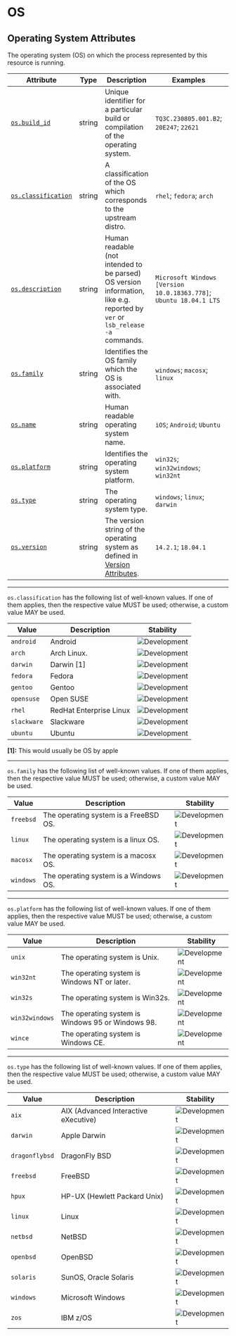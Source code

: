 <!-- NOTE: THIS FILE IS AUTOGENERATED. DO NOT EDIT BY HAND. -->
<!-- see templates/registry/markdown/attribute_namespace.md.j2 -->

# OS

## Operating System Attributes

The operating system (OS) on which the process represented by this resource is running.

| Attribute | Type | Description | Examples | Stability |
|---|---|---|---|---|
| <a id="os-build-id" href="#os-build-id">`os.build_id`</a> | string | Unique identifier for a particular build or compilation of the operating system. | `TQ3C.230805.001.B2`; `20E247`; `22621` | ![Development](https://img.shields.io/badge/-development-blue) |
| <a id="os-classification" href="#os-classification">`os.classification`</a> | string | A classification of the OS which corresponds to the upstream distro. | `rhel`; `fedora`; `arch` | ![Development](https://img.shields.io/badge/-development-blue) |
| <a id="os-description" href="#os-description">`os.description`</a> | string | Human readable (not intended to be parsed) OS version information, like e.g. reported by `ver` or `lsb_release -a` commands. | `Microsoft Windows [Version 10.0.18363.778]`; `Ubuntu 18.04.1 LTS` | ![Development](https://img.shields.io/badge/-development-blue) |
| <a id="os-family" href="#os-family">`os.family`</a> | string | Identifies the OS family which the OS is associated with. | `windows`; `macosx`; `linux` | ![Development](https://img.shields.io/badge/-development-blue) |
| <a id="os-name" href="#os-name">`os.name`</a> | string | Human readable operating system name. | `iOS`; `Android`; `Ubuntu` | ![Development](https://img.shields.io/badge/-development-blue) |
| <a id="os-platform" href="#os-platform">`os.platform`</a> | string | Identifies the operating system platform. | `win32s`; `win32windows`; `win32nt` | ![Development](https://img.shields.io/badge/-development-blue) |
| <a id="os-type" href="#os-type">`os.type`</a> | string | The operating system type. | `windows`; `linux`; `darwin` | ![Development](https://img.shields.io/badge/-development-blue) |
| <a id="os-version" href="#os-version">`os.version`</a> | string | The version string of the operating system as defined in [Version Attributes](/docs/resource/README.md#version-attributes). | `14.2.1`; `18.04.1` | ![Development](https://img.shields.io/badge/-development-blue) |

---

`os.classification` has the following list of well-known values. If one of them applies, then the respective value MUST be used; otherwise, a custom value MAY be used.

| Value  | Description | Stability |
|---|---|---|
| `android` | Android | ![Development](https://img.shields.io/badge/-development-blue) |
| `arch` | Arch Linux. | ![Development](https://img.shields.io/badge/-development-blue) |
| `darwin` | Darwin [1] | ![Development](https://img.shields.io/badge/-development-blue) |
| `fedora` | Fedora | ![Development](https://img.shields.io/badge/-development-blue) |
| `gentoo` | Gentoo | ![Development](https://img.shields.io/badge/-development-blue) |
| `opensuse` | Open SUSE | ![Development](https://img.shields.io/badge/-development-blue) |
| `rhel` | RedHat Enterprise Linux | ![Development](https://img.shields.io/badge/-development-blue) |
| `slackware` | Slackware | ![Development](https://img.shields.io/badge/-development-blue) |
| `ubuntu` | Ubuntu | ![Development](https://img.shields.io/badge/-development-blue) |

**[1]:** This would usually be OS by apple

---

`os.family` has the following list of well-known values. If one of them applies, then the respective value MUST be used; otherwise, a custom value MAY be used.

| Value  | Description | Stability |
|---|---|---|
| `freebsd` | The operating system is a FreeBSD OS. | ![Development](https://img.shields.io/badge/-development-blue) |
| `linux` | The operating system is a linux OS. | ![Development](https://img.shields.io/badge/-development-blue) |
| `macosx` | The operating system is a macosx OS. | ![Development](https://img.shields.io/badge/-development-blue) |
| `windows` | The operating system is a Windows OS. | ![Development](https://img.shields.io/badge/-development-blue) |

---

`os.platform` has the following list of well-known values. If one of them applies, then the respective value MUST be used; otherwise, a custom value MAY be used.

| Value  | Description | Stability |
|---|---|---|
| `unix` | The operating system is Unix. | ![Development](https://img.shields.io/badge/-development-blue) |
| `win32nt` | The operating system is Windows NT or later. | ![Development](https://img.shields.io/badge/-development-blue) |
| `win32s` | The operating system is Win32s. | ![Development](https://img.shields.io/badge/-development-blue) |
| `win32windows` | The operating system is Windows 95 or Windows 98. | ![Development](https://img.shields.io/badge/-development-blue) |
| `wince` | The operating system is Windows CE. | ![Development](https://img.shields.io/badge/-development-blue) |

---

`os.type` has the following list of well-known values. If one of them applies, then the respective value MUST be used; otherwise, a custom value MAY be used.

| Value  | Description | Stability |
|---|---|---|
| `aix` | AIX (Advanced Interactive eXecutive) | ![Development](https://img.shields.io/badge/-development-blue) |
| `darwin` | Apple Darwin | ![Development](https://img.shields.io/badge/-development-blue) |
| `dragonflybsd` | DragonFly BSD | ![Development](https://img.shields.io/badge/-development-blue) |
| `freebsd` | FreeBSD | ![Development](https://img.shields.io/badge/-development-blue) |
| `hpux` | HP-UX (Hewlett Packard Unix) | ![Development](https://img.shields.io/badge/-development-blue) |
| `linux` | Linux | ![Development](https://img.shields.io/badge/-development-blue) |
| `netbsd` | NetBSD | ![Development](https://img.shields.io/badge/-development-blue) |
| `openbsd` | OpenBSD | ![Development](https://img.shields.io/badge/-development-blue) |
| `solaris` | SunOS, Oracle Solaris | ![Development](https://img.shields.io/badge/-development-blue) |
| `windows` | Microsoft Windows | ![Development](https://img.shields.io/badge/-development-blue) |
| `zos` | IBM z/OS | ![Development](https://img.shields.io/badge/-development-blue) |
